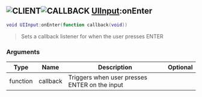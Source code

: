 ## ![](images/client.png "CLIENT")![](images/callback.png "CALLBACK") [UIInput](ui_input):onEnter

```lua
void UIInput:onEnter(function callback(void))
```

> Sets a callback listener for when the user presses ENTER

### Arguments

| Type     | Name     | Description                                   | Optional |
| -------- | -------- | --------------------------------------------- | -------: |
| function | callback | Triggers when user presses ENTER on the input |          |
